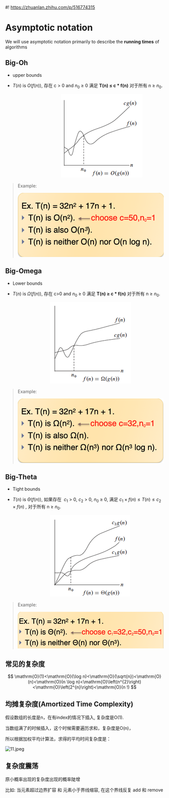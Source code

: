 #! https://zhuanlan.zhihu.com/p/516774315

# Asymptotic notation

We will use asymptotic notation primarily to describe the **running times** of algorithms

## Big-Oh

- upper bounds 

- $T(n)$ is  $O(f(n))$,  存在 c > 0 and $n_0$ ≥ 0 满足 **T(n) ≤ c * f(n)** 对于所有 n ≥ $n_0$.

                                             ![01.png](./image/01.png)

> Example:
> 
> ![04.png](./image/04.png)

## Big-Omega

- Lower bounds

- $T(n)$ is $Ω(f(n))$, 存在 c>0 and $n_0$ ≥ 0 满足 **T(n) ≥ c * f(n)** 对于所有 n ≥ $n_0$.

                                    ![02.png](./image/02.png)

> Example:
> 
> ![05.png](./image/05.png)

## Big-Theta

- Tight bounds

- $T(n)$ is $Θ(f(n))$,  如果存在  $c_1$ > 0, $c_2$ > 0, $n_0$ ≥ 0, 满足 $c_1 \times f(n) ≤ T(n) ≤ c_2 \times f(n)$ , 对于所有 n ≥ $n_0$.

                                    ![03.png](./image/03.png)

> Example:
> 
> ![06.png](./image/06.png)

## 常见的复杂度

$$
\mathrm{O}(1)<\mathrm{O}(\log n)<\mathrm{O}(\sqrt{n})<\mathrm{O}(n)<\mathrm{O}(n \log n)<\mathrm{O}\left(n^{2}\right)<\mathrm{O}\left(2^{n}\right)<\mathrm{O}(n !)
$$

## 均摊复杂度(Amortized Time Complexity)

假设数组的长度是n，在有index的情况下插入, 复杂度是O(1).

当数组满了的时候插入，这个时候需要遍历求和，复杂度是O(n)，

所以根据加权平均计算法，求得的平均时间复杂度是：

![11.jpeg](/Users/lin/Desktop/Github/Boating01_Basic/docs/前置知识/image/11.jpeg)

## 复杂度震荡

原小概率出现的复杂度出现的概率陡增

比如: 当元素超过边界扩容 和 元素小于界线缩容, 在这个界线反复 add 和 remove
